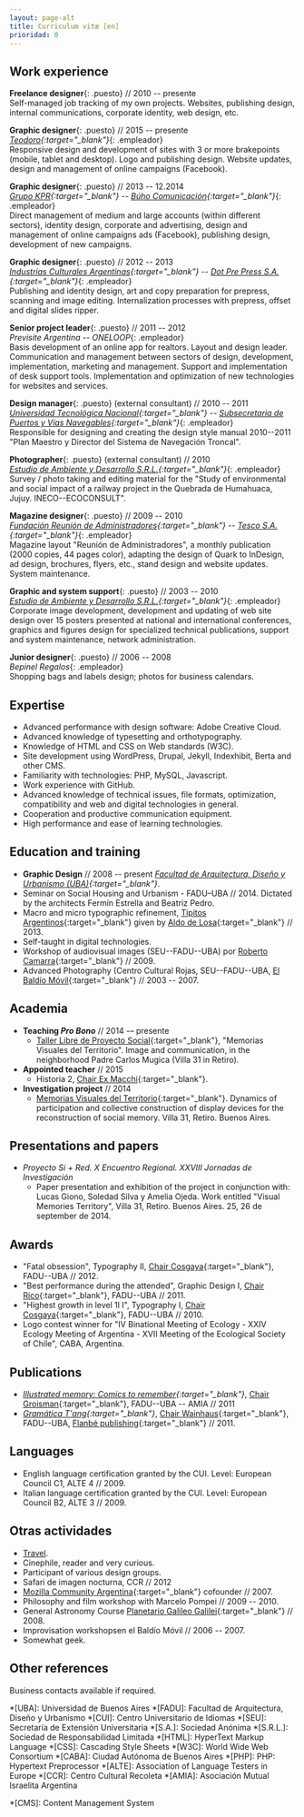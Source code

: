 ```yaml
---
layout: page-alt
title: Curriculum vitæ [en]
prioridad: 0
---
```


## Work experience
**Freelance designer**{: .puesto} // 2010 -- presente  
Self-managed job tracking of my own projects. Websites, publishing design, internal communications, corporate identity, web design, etc.  

**Graphic designer**{: .puesto} // 2015 -- presente  
*[Teodoro](http://mundoteodoro.com){:target="_blank"}*{: .empleador}  
Responsive design and development of sites with 3 or more brakepoints (mobile, tablet and desktop). Logo and publishing design. Website updates, design and management of online campaigns (Facebook).  

**Graphic designer**{: .puesto} // 2013 -- 12.2014  
*[Grupo KPR](http://www.kpr.com.ar){:target="_blank"} -- [Búho Comunicación](http://www.buhocomunicacion.com.ar){:target="_blank"}*{: .empleador}  
Direct management of medium and large accounts (within different sectors), identity design, corporate and advertising, design and management of online campaigns ads (Facebook), publishing design, development of new campaigns.  

**Graphic designer**{: .puesto} // 2012 -- 2013  
*[Industrias Culturales Argentinas](http://www.industriasculturalesargentinas.org){:target="_blank"} -- [Dot Pre Press S.A.](http://dotprepress.com){:target="_blank"}*{: .empleador}  
Publishing and identity design, art and copy preparation for prepress, scanning and image editing. Internalization processes with prepress, offset and digital slides ripper.  

**Senior project leader**{: .puesto} // 2011 -- 2012  
*Previsite Argentina -- ONELOOP*{: .empleador}  
Basis development of an online app for realtors. Layout and design leader. Communication and management between sectors of design, development, implementation, marketing and management. Support and implementation of desk support tools. Implementation and optimization of new technologies for websites and services.  

**Design manager**{: .puesto} (external consultant) // 2010 -- 2011  
*[Universidad Tecnológica Nacional](http://www.utn.edu.ar){:target="_blank"} -- [Subsecretaria de Puertos y Vías Navegables](http://www.sspyvn.gov.ar){:target="_blank"}*{: .empleador}  
Responsible for designing and creating the design style manual 2010--2011 "Plan Maestro y Director del Sistema de Navegación Troncal".  

**Photographer**{: .puesto} (external consultant) // 2010  
*[Estudio de Ambiente y Desarrollo S.R.L.](http://estudioayd.com.ar){:target="_blank"}*{: .empleador}  
Survey / photo taking and editing material for the "Study of environmental and social impact of a railway project in the Quebrada de Humahuaca, Jujuy. INECO--ECOCONSULT".  

**Magazine designer**{: .puesto} // 2009 -- 2010  
*[Fundación Reunión de Administradores](http://www.reunion-adm.com){:target="_blank"} -- [Tesco S.A.](http://www.fra.org.ar/tesco.asp){:target="_blank"}*{: .empleador}  
Magazine layout "Reunión de Administradores", a monthly publication (2000 copies, 44 pages color), adapting the design of Quark to InDesign, ad design, brochures, flyers, etc., stand design and website updates. System maintenance.

**Graphic and system support**{: .puesto} // 2003 -- 2010  
*[Estudio de Ambiente y Desarrollo S.R.L.](http://estudioayd.com.ar){:target="_blank"}*{: .empleador}  
Corporate image development, development and updating of web site design over 15 posters presented at national and international conferences, graphics and figures design for specialized technical publications, support and system maintenance, network administration.  

**Junior designer**{: .puesto} // 2006 -- 2008  
*Bepinel Regalos*{: .empleador}  
Shopping bags and labels design; photos for business calendars.

## Expertise
- Advanced performance with design software: Adobe Creative Cloud.
- Advanced knowledge of typesetting and <span title="Orthotypography is the aspect of typography that defines the meaning and rightful usage of typographic signs, notably punctuation marks, and elements of layout such as flush margins and indentation.">orthotypography</span>.
- Knowledge of HTML and CSS on Web standards (W3C).
- Site development using WordPress, Drupal, Jekyll, Indexhibit, Berta and other CMS.
- Familiarity with technologies: PHP, MySQL, Javascript.
- Work experience with GitHub.
- Advanced knowledge of technical issues, file formats, optimization, compatibility and web and digital technologies in general.
- Cooperation and productive communication equipment.
- High performance and ease of learning technologies.

## Education and training
- **Graphic Design** // 2008 -- present
*[Facultad de Arquitectura, Diseño y Urbanismo (UBA)](http://www.fadu.uba.ar){:target="_blank"}*.
- Seminar on Social Housing and Urbanism - FADU–UBA // 2014.
Dictated by the architects Fermín Estrella and Beatriz Pedro.
- Macro and micro typographic refinement, [Tipitos Argentinos](http://www.tipitosargentinos.com.ar){:target="_blank"} given by [Aldo de Losa](http://www.cdt-uba.org/index.php?option=com_content&view=article&id=150:cv-de-losa&catid=42:cv-profesores&Itemid=75){:target="_blank"} // 2013.
- Self-taught in digital technologies.
- Workshop of audiovisual images (SEU--FADU--UBA) por [Roberto Camarra](http://robertocamarra.blogspot.com){:target="_blank"} // 2009.
- Advanced Photography (Centro Cultural Rojas, SEU--FADU--UBA, [El Baldío Móvil](http://www.elbaldiomovil.com.ar){:target="_blank"} // 2003 -- 2007.

## Academia
- **Teaching *Pro Bono*** // 2014 -– presente       
	- [Taller Libre de Proyecto Social](http://www.tlps.com.ar){:target="_blank"}, "Memorias Visuales del Territorio". Image and communication, in the neighborhood Padre Carlos Mugica (Villa 31 in Retiro).
- **Appointed teacher** // 2015
	- Historia 2, [Chair Ex Macchi](https://www.facebook.com/CatedraMacchiH2){:target="_blank"}.
- **Investigation project** // 2014
	- [Memorias Visuales del Territorio](http://www.fadu.uba.ar/investigacion/proyec_piamyc02){:target="_blank"}. Dynamics of participation and collective construction of display devices for the reconstruction of social memory. Villa 31, Retiro. Buenos Aires.

## Presentations and papers
- *Proyecto Si + Red. X Encuentro Regional. XXVIII Jornadas de Investigación*
	- Paper presentation and exhibition of the project in conjunction with: Lucas Giono, Soledad Silva y Amelia Ojeda. Work entitled "Visual Memories Territory", Villa 31, Retiro. Buenos Aires. 25, 26 de september de 2014.

## Awards
- "Fatal obsession", Typography II, [Chair Cosgaya](http://www.catedracosgaya.com.ar){:target="_blank"}, FADU--UBA // 2012.
- "Best performance during the attended", Graphic Design I, [Chair Rico](http://www.catedrarico.com.ar){:target="_blank"}, FADU--UBA // 2011.
- "Highest growth in level 1l I", Typography I, [Chair Cosgaya](http://www.catedracosgaya.com.ar){:target="_blank"}, FADU--UBA // 2010.
- Logo contest winner for "IV Binational Meeting of Ecology - XXIV Ecology Meeting of Argentina - XVII Meeting of the Ecological Society of Chile", CABA, Argentina.

## Publications
- *[Illustrated memory: Comics to remember](https://issuu.com/ek-cultura/docs/memoria-ilustrada-hoja_por_hoja-baja?e=0){:target="_blank"}*, [Chair Groisman](http://www.fadu.uba.ar/sitios/catedras/groisman){:target="_blank"}, FADU--UBA -- AMIA // 2011
- *[Gramática T'ang](http://issuu.com/flanbe/docs/tangram__trailer_issue/1){:target="_blank"}*, [Chair Wainhaus](http://www.morfologiawainhaus.com.ar){:target="_blank"}, FADU--UBA, [Flanbé publishing](http://www.flanbe.com.ar){:target="_blank"} // 2011.

## Languages
- English language certification granted by the CUI. Level: European Council C1, ALTE 4 // 2009.
- Italian language certification granted by the CUI. Level: European Council B2, ALTE 3 // 2009.

## Otras actividades
- [Travel](https://goo.gl/3Jk8tJ).
- Cinephile, reader and very curious.
- Participant of various design groups.
- Safari de imagen nocturna, CCR // 2012
- [Mozilla Community Argentina](https://www.facebook.com/mozilla.ar){:target="_blank"} cofounder // 2007.
- Philosophy and film workshop with Marcelo Pompei // 2009 -- 2010.
- General Astronomy Course [Planetario Galileo Galilei](http://www.planetario.gov.ar){:target="_blank"} // 2008.
- Improvisation workshopsen el Baldío Móvil // 2006 -- 2007.
- Somewhat geek.

## Other references
Business contacts available if required.

*[UBA]: Universidad de Buenos Aires
*[FADU]: Facultad de Arquitectura, Diseño y Urbanismo
*[CUI]: Centro Universitario de Idiomas
*[SEU]: Secretaría de Extensión Universitaria
*[S.A.]: Sociedad Anónima
*[S.R.L.]: Sociedad de Responsabilidad Limitada
*[HTML]: HyperText Markup Language
*[CSS]: Cascading Style Sheets
*[W3C]: World Wide Web Consortium
*[CABA]: Ciudad Autónoma de Buenos Aires
*[PHP]: PHP: Hypertext Preprocessor
*[ALTE]: Association of Language Testers in Europe
*[CCR]: Centro Cultural Recoleta
*[AMIA]: Asociación Mutual Israelita Argentina

*[CMS]: Content Management System

